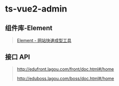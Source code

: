 # ts-vue2-admin

## 组件库-Element

> [Element - 网站快速成型工具](https://element.eleme.cn/#/zh-CN)

## 接口 API

> http://edufront.lagou.com/front/doc.html#/home
>
> http://eduboss.lagou.com/boss/doc.html#/home
